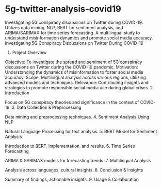 # 5g-twitter-analysis-covid19
Investigating 5G conspiracy discussions on Twitter during COVID-19. Utilizes data mining, NLP, BERT for sentiment analysis, and ARIMA/SARIMAX for time series forecasting. A multilingual study to understand misinformation dynamics and promote social media accuracy.
Investigating 5G Conspiracy Discussions on Twitter During COVID-19

1. Project Overview

Objective: To investigate the spread and sentiment of 5G conspiracy discussions on Twitter during the COVID-19 pandemic.
Motivation: Understanding the dynamics of misinformation to foster social media accuracy.
Scope: Multilingual analysis across various regions, utilizing advanced models and techniques.
Relevance: Contributing insights and strategies to promote responsible social media use during global crises.
2. Introduction

Focus on 5G conspiracy theories and significance in the context of COVID-19.
3. Data Collection & Preprocessing

Data mining and preprocessing techniques.
4. Sentiment Analysis Using NLP

Natural Language Processing for text analysis.
5. BERT Model for Sentiment Analysis

Introduction to BERT, implementation, and results.
6. Time Series Forecasting

ARIMA & SARIMAX models for forecasting trends.
7. Multilingual Analysis

Analysis across languages, cultural insights.
8. Conclusion & Insights

Summary of findings, actionable insights.
9. Usage & Collaboration
